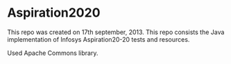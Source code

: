 Aspiration2020
==============

This repo was created on 17th september, 2013. This repo consists the Java implementation of Infosys Aspiration20-20 tests and resources.

Used Apache Commons library.
